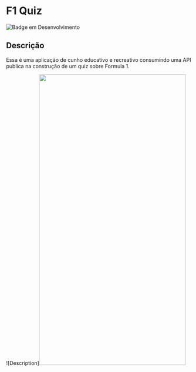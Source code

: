 # F1 Quiz

![Badge em Desenvolvimento](http://img.shields.io/static/v1?label=STATUS&message=EM%20DESENVOLVIMENTO&color=GREEN&style=for-the-badge)

## Descrição

Essa é uma aplicação de cunho educativo e recreativo consumindo uma API publica na construção de um quiz sobre Formula 1.

![Description]<img src="https://github.com/alexomantovani/f1_quiz/blob/main/lib/assets/iphone_F1_Quiz.gif" width="400" height="790">



